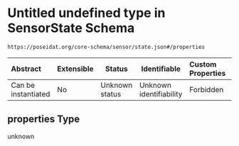 # Untitled undefined type in SensorState Schema

```txt
https://poseidat.org/core-schema/sensor/state.json#/properties
```




| Abstract            | Extensible | Status         | Identifiable            | Custom Properties | Additional Properties | Access Restrictions | Defined In                                                             |
| :------------------ | ---------- | -------------- | ----------------------- | :---------------- | --------------------- | ------------------- | ---------------------------------------------------------------------- |
| Can be instantiated | No         | Unknown status | Unknown identifiability | Forbidden         | Allowed               | none                | [state.json\*](schemas/entry/sensor/state.json "open original schema") |

## properties Type

unknown

